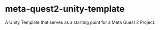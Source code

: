 # meta-quest2-unity-template
A Unity Template that serves as a starting point for a Meta Quest 2 Project.
